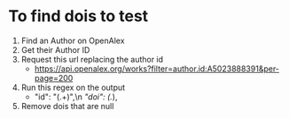# To find dois to test

1. Find an Author on OpenAlex
2. Get their Author ID
3. Request this url replacing the author id
    * https://api.openalex.org/works?filter=author.id:A5023888391&per-page=200
4. Run this regex on the output
    * "id": "(.+)",\n *"doi": (.*),
5. Remove dois that are null
